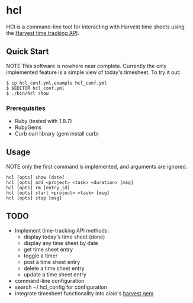 # hcl

HCl is a command-line tool for interacting with Harvest time sheets using the
[Harvest time tracking API][1].

## Quick Start

NOTE This software is nowhere near complete. Currently the only implemented
feature is a simple view of today's timesheet. To try it out:

    $ cp hcl_conf.yml.example hcl_conf.yml
    $ $EDITOR hcl_conf.yml
    $ ./bin/hcl show

### Prerequisites

 * Ruby (tested with 1.8.7)
 * RubyGems
 * Curb curl library (gem install curb)

## Usage

NOTE only the first command is implemented, and arguments are ignored.

    hcl [opts] show [date]
    hcl [opts] add <project> <task> <duration> [msg]
    hcl [opts] rm [entry_id]
    hcl [opts] start <project> <task> [msg]
    hcl [opts] stop [msg]

## TODO

 * Implement time-tracking API methods:
   - display today's time sheet (done)
   - display any time sheet by date
   - get time sheet entry
   - toggle a timer
   - post a time sheet entry
   - delete a time sheet entry
   - update a time sheet entry
 * command-line configuration
 * search ~/.hcl_config for configuration
 * integrate timesheet functionality into aiaio's [harvest gem][2]

[1]: http://www.getharvest.com/api/time_tracking
[2]: http://github.com/aiaio/harvest/tree/master

